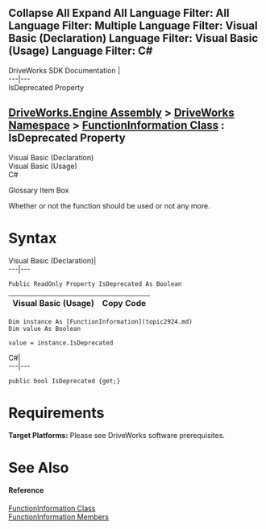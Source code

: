 Collapse All Expand All Language Filter: All  Language Filter: Multiple  Language Filter: Visual Basic (Declaration) Language Filter: Visual Basic (Usage) Language Filter: C#  
---  
DriveWorks SDK Documentation  |   
---|---  
IsDeprecated Property   
  
[DriveWorks.Engine Assembly](topic2156.md) > [DriveWorks Namespace](topic2159.md) > [FunctionInformation Class](topic2924.md) : IsDeprecated Property  
---  
  
Visual Basic (Declaration)    
Visual Basic (Usage)    
C# 

Glossary Item Box

Whether or not the function should be used or not any more. 

# Syntax

Visual Basic (Declaration)|   
---|---  
      
    
    Public ReadOnly Property IsDeprecated As Boolean  
  
Visual Basic (Usage)| Copy Code  
---|---  
      
    
    Dim instance As [FunctionInformation](topic2924.md)
    Dim value As Boolean
     
    value = instance.IsDeprecated  
  
C#|   
---|---  
      
    
    public bool IsDeprecated {get;}  
  
# Requirements

**Target Platforms:** Please see DriveWorks software prerequisites.

# See Also

#### Reference

[FunctionInformation Class](topic2924.md)   
[FunctionInformation Members](topic2925.md)


